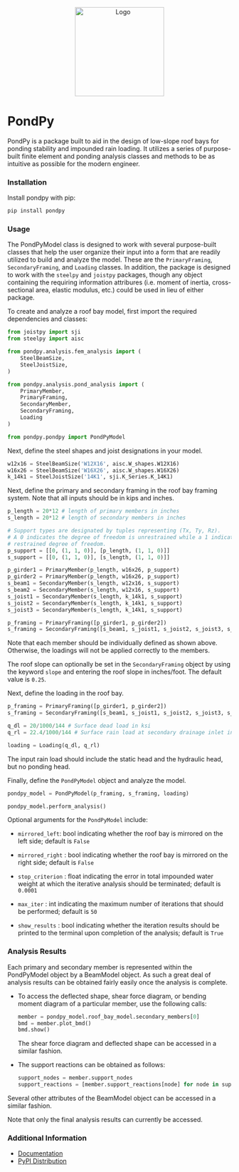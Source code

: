 <p align="center">
    <img src="https://github.com/matthew-upshaw/pondpy/tree/logo/docs/source/pondpy.png" alt="Logo" width="200" />
</p>

# PondPy
PondPy is a package built to aid in the design of low-slope roof bays for 
ponding stability and impounded rain loading. It utilizes a series of
purpose-built finite element and ponding analysis classes and methods to be
as intuitive as possible for the modern engineer.

### Installation
Install pondpy with pip:
```bash
pip install pondpy
```

### Usage
The PondPyModel class is designed to work with several purpose-built classes
that help the user organize their input into a form that are readily utilized
to build and analyze the model. These are the ```PrimaryFraming```,
```SecondaryFraming```, and ```Loading``` classes. In addition, the package is
designed to work with the ```steelpy``` and ```joistpy``` packages, though any
object containing the requiring information attribures (i.e. moment of inertia,
cross-sectional area, elastic modulus, etc.) could be used in lieu of either
package.

To create and analyze a roof bay model, first import the required dependencies
and classes:
```python
from joistpy import sji
from steelpy import aisc

from pondpy.analysis.fem_analysis import (
    SteelBeamSize,
    SteelJoistSize,
)

from pondpy.analysis.pond_analysis import (
    PrimaryMember,
    PrimaryFraming,
    SecondaryMember,
    SecondaryFraming,
    Loading
)

from pondpy.pondpy import PondPyModel
```

Next, define the steel shapes and joist designations in your model.
```python
w12x16 = SteelBeamSize('W12X16', aisc.W_shapes.W12X16)
w16x26 = SteelBeamSize('W16X26', aisc.W_shapes.W16X26)
k_14k1 = SteelJoistSize('14K1', sji.K_Series.K_14K1)
```

Next, define the primary and secondary framing in the roof bay framing system. 
Note that all inputs should be in kips and inches.
```python
p_length = 20*12 # length of primary members in inches
s_length = 20*12 # length of secondary members in inches

# Support types are designated by tuples representing (Tx, Ty, Rz).
# A 0 indicates the degree of freedom is unrestrained while a 1 indicates a 
# restrained degree of freedom.
p_support = [[0, (1, 1, 0)], [p_length, (1, 1, 0)]]
s_support = [[0, (1, 1, 0)], [s_length, (1, 1, 0)]]

p_girder1 = PrimaryMember(p_length, w16x26, p_support)
p_girder2 = PrimaryMember(p_length, w16x26, p_support)
s_beam1 = SecondaryMember(s_length, w12x16, s_support)
s_beam2 = SecondaryMember(s_length, w12x16, s_support)
s_joist1 = SecondaryMember(s_length, k_14k1, s_support)
s_joist2 = SecondaryMember(s_length, k_14k1, s_support)
s_joist3 = SecondaryMember(s_length, k_14k1, s_support)

p_framing = PrimaryFraming([p_girder1, p_girder2])
s_framing = SecondaryFraming([s_beam1, s_joist1, s_joist2, s_joist3, s_beam2])
```
Note that each member should be individually defined as shown above. Otherwise,
the loadings will not be applied correctly to the members.

The roof slope can optionally be set in the ```SecondaryFraming``` object by
using the keyword ```slope``` and entering the roof slope in inches/foot. The
default value is ```0.25```.

Next, define the loading in the roof bay.
```python
p_framing = PrimaryFraming([p_girder1, p_girder2])
s_framing = SecondaryFraming([s_beam1, s_joist1, s_joist2, s_joist3, s_beam2])

q_dl = 20/1000/144 # Surface dead load in ksi
q_rl = 22.4/1000/144 # Surface rain load at secondary drainage inlet in ksi

loading = Loading(q_dl, q_rl)
```
The input rain load should include the static head and the hydraulic head, but
no ponding head.

Finally, define the ```PondPyModel``` object and analyze the model.
```python
pondpy_model = PondPyModel(p_framing, s_framing, loading)

pondpy_model.perform_analysis()
```
Optional arguments for the ```PondPyModel``` include:

- ```mirrored_left```: bool indicating whether the roof bay is mirrored
    on the left side; default is ```False```

- ```mirrored_right``` : bool indicating whether the roof bay is mirrored
    on the right side; default is ```False```

- ```stop_criterion``` : float indicating the error in total impounded
    water weight at which the iterative analysis should be terminated;
    default is ```0.0001```

- ```max_iter``` : int indicating the maximum number of iterations that
    should be performed; default is ```50```
    
- ```show_results``` : bool indicating whether the iteration results should
    be printed to the terminal upon completion of the analysis;
    default is ```True```

### Analysis Results
Each primary and secondary member is represented within the PondPyModel object
by a BeamModel object. As such a great deal of analysis results can be obtained
fairly easily once the analysis is complete.

- To access the deflected shape, shear force diagram, or bending moment diagram
  of a particular member, use the following calls:
  ```python
  member = pondpy_model.roof_bay_model.secondary_members[0]
  bmd = member.plot_bmd()
  bmd.show()
  ```
  The shear force diagram and deflected shape can be accessed in a similar
  fashion.

- The support reactions can be obtained as follows:
  ```python
  support_nodes = member.support_nodes
  support_reactions = [member.support_reactions[node] for node in support_nodes]
  ```

Several other attributes of the BeamModel object can be accessed in a similar
fashion.

Note that only the final analysis results can currently be accessed.

### Additional Information
- [Documentation](https://pondpy.readthedocs.io/en/latest/)
- [PyPI Distribution](https://pypi.org/project/pondpy/)
